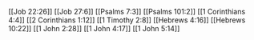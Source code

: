 [[Job 22:26]]
[[Job 27:6]]
[[Psalms 7:3]]
[[Psalms 101:2]]
[[1 Corinthians 4:4]]
[[2 Corinthians 1:12]]
[[1 Timothy 2:8]]
[[Hebrews 4:16]]
[[Hebrews 10:22]]
[[1 John 2:28]]
[[1 John 4:17]]
[[1 John 5:14]]
